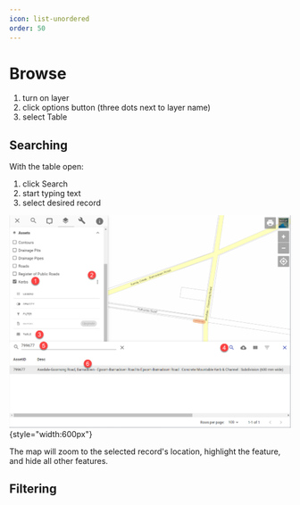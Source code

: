 ```yaml
---
icon: list-unordered
order: 50
---
```


# Browse

1. turn on layer
2. click options button (three dots next to layer name)
3. select Table

## Searching

With the table open:

1. click Search
2. start typing text
3. select desired record

![](./img/table-view-search.png){style="width:600px"}

The map will zoom to the selected record's location, highlight the feature, and hide all other features.

## Filtering
